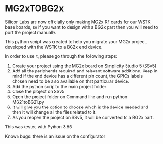 # MG2xTOBG2x

Silicon Labs are now officially only making MG2x RF cards for our WSTK base boards, so if you want to design with a BG2x part then you will need to port the project manually.

This python script was created to help you migrate your MG2x project, developed with the WSTK to a BG2x end device.

In order to use it, please go through the following steps:
1) Create your project using the MG2x board on Simplicity Studio 5 (SSv5)
2) Add all the peripherals required and relevant software additions. Keep in mind if the end device has a different pin count, the GPIOs labels chosen need to be also available on that particular device.
3) Add the python scrip to the main project folder
4) Close the project on SSv5
4) Open the project folder on Command line and run python MG21toBG21.py
5) It will give you the option to choose which is the device needed and then it will change all the files related to it.
6) As you reopen the project on SSv5, it will be converted to a BG2x part.

This was tested with Python 3.85

Known bugs: there is an issue on the configurator
